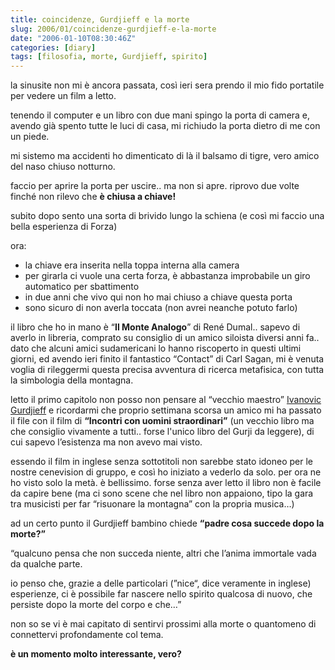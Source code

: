 ```yaml
---
title: coincidenze, Gurdjieff e la morte
slug: 2006/01/coincidenze-gurdjieff-e-la-morte
date: "2006-01-10T08:30:46Z"
categories: [diary]
tags: [filosofia, morte, Gurdjieff, spirito]
---
```

la sinusite non mi è ancora passata, così ieri sera prendo il mio fido portatile per vedere un film a letto.
  
tenendo il computer e un libro con due mani spingo la porta di camera e, avendo già spento tutte le luci di casa, mi richiudo la porta dietro di me con un piede.
  
mi sistemo ma accidenti ho dimenticato di là il balsamo di tigre, vero amico del naso chiuso notturno.
  
faccio per aprire la porta per uscire.. ma non si apre. riprovo due volte finché non rilevo che **è chiusa a chiave!**
  
subito dopo sento una sorta di brivido lungo la schiena (e così mi faccio una bella esperienza di Forza)

ora:
  
- la chiave era inserita nella toppa interna alla camera
- per girarla ci vuole una certa forza, è abbastanza improbabile un giro automatico per sbattimento
- in due anni che vivo qui non ho mai chiuso a chiave questa porta
- sono sicuro di non averla toccata (non avrei neanche potuto farlo)

il libro che ho in mano è “**Il Monte Analogo**” di René Dumal.. sapevo di averlo in libreria, comprato su consiglio di un amico siloista diversi anni fa.. dato che alcuni amici sudamericani lo hanno riscoperto in questi ultimi giorni, ed avendo ieri finito il fantastico “Contact” di Carl Sagan, mi è venuta voglia di rileggermi questa precisa avventura di ricerca metafisica, con tutta la simbologia della montagna.

letto il primo capitolo non posso non pensare al “vecchio maestro” [Ivanovic Gurdjieff](http://www.gurdjieff.it/) e ricordarmi che proprio settimana scorsa un amico mi ha passato il file con il film di **“Incontri con uomini straordinari”** (un vecchio libro ma che consiglio vivamente a tutti.. forse l'unico libro del Gurji da leggere), di cui sapevo l’esistenza ma non avevo mai visto.
  
essendo il film in inglese senza sottotitoli non sarebbe stato idoneo per le nostre cenevision di gruppo, e così ho iniziato a vederlo da solo. per ora ne ho visto solo la metà. è bellissimo. forse senza aver letto il libro non è facile da capire bene (ma ci sono scene che nel libro non appaiono, tipo la gara tra musicisti per far “risuonare la montagna” con la propria musica…)

ad un certo punto il Gurdjieff bambino chiede **“padre cosa succede dopo la morte?”**
  
“qualcuno pensa che non succeda niente, altri che l’anima immortale vada da qualche parte.
  
io penso che, grazie a delle particolari (”nice“, dice veramente in inglese) esperienze, ci è possibile far nascere nello spirito qualcosa di nuovo, che persiste dopo la morte del corpo e che…”

non so se vi è mai capitato di sentirvi prossimi alla morte o quantomeno di connettervi profondamente col tema.
  
**è un momento molto interessante, vero?**